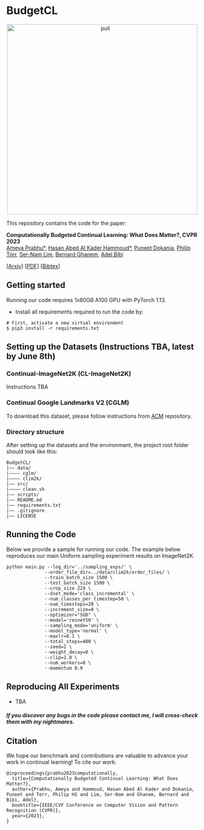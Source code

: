 # BudgetCL 
<p align="center">
  <img src="https://github.com/drimpossible/BudgetCL/assets/74360386/5af6d831-a8ea-40f9-a213-15855fc9d509" width="500" alt="pull">
</p>

This repository contains the code for the paper:

**Computationally Budgeted Continual Learning: What Does Matter?, CVPR 2023**  
[Ameya Prabhu*](https://drimpossible.github.io), [Hasan Abed Al Kader Hammoud*](https://scholar.google.com/citations?user=Plf1JSIAAAAJ&hl=en&oi=ao), [Puneet Dokania](https://puneetkdokania.github.io), [Philip Torr](https://www.robots.ox.ac.uk/~phst/), [Ser-Nam Lim](https://sites.google.com/site/sernam), [Bernard Ghanem](https://www.bernardghanem.com/), [Adel Bibi](https://www.adelbibi.com/)

[[Arxiv](https://arxiv.org/abs/2303.11165)]
[[PDF](https://github.com/drimpossible/drimpossible.github.io/raw/master/documents/BudgetCL.pdf)]
[[Bibtex](https://github.com/drimpossible/BudgetCL/#citation)]

## Getting started

Running our code requires 1x80GB A100 GPU with PyTorch 1.13.

* Install all requirements required to run the code by:
 ```	
# First, activate a new virtual environment
$ pip3 install -r requirements.txt
 ```

## Setting up the Datasets (Instructions TBA, latest by June 8th)

### Continual-ImageNet2K (CL-ImageNet2K)

Instructions TBA

### Continual Google Landmarks V2 (CGLM)

To download this dataset, please follow instructions from [ACM](https://github.com/drimpossible/ACM) repository.

### Directory structure

After setting up the datasets and the environment, the project root folder should look like this:
```
BudgetCL/
|–– data/
|–––– cglm/
|–––– clim2k/
|–– src/
|–––– clean.sh
|–– scripts/
|–– README.md
|–– requirements.txt
|–– .gitignore
|–– LICENSE

```
## Running the Code

Below we provide a sample for running our code. The example below reproduces our main Uniform sampling experiment results on ImageNet2K. 

```
python main.py --log_dir='../sampling_exps/' \
              --order_file_dir=../data/clim2k/order_files/ \
              --train_batch_size 1500 \
              --test_batch_size 1500 \
              --crop_size 224 \
              --dset_mode='class_incremental' \
              --num_classes_per_timestep=50 \
              --num_timesteps=20 \
              --increment_size=0 \
              --optimizer="SGD" \
              --model='resnet50' \
              --sampling_mode='uniform' \
              --model_type='normal' \
              --maxlr=0.1 \
              --total_steps=400 \
              --seed=1 \
              --weight_decay=0 \
              --clip=2.0 \
              --num_workers=8 \
              --momentum 0.9
```



## Reproducing All Experiments

- TBA

##### If you discover any bugs in the code please contact me, I will cross-check them with my nightmares.

## Citation

We hope our benchmark and contributions are valuable to advance your work in continual learning! To cite our work:

```
@inproceedings{prabhu2023computationally,
  title={Computationally Budgeted Continual Learning: What Does Matter?},
  author={Prabhu, Ameya and Hammoud, Hasan Abed Al Kader and Dokania, Puneet and Torr, Philip HS and Lim, Ser-Nam and Ghanem, Bernard and Bibi, Adel},
  booktitle={IEEE/CVF Conference on Computer Vision and Pattern Recognition (CVPR)},
  year={2023},
}
```
